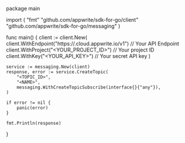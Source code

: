 package main

import (
    "fmt"
    "github.com/appwrite/sdk-for-go/client"
    "github.com/appwrite/sdk-for-go/messaging"
)

func main() {
    client := client.New(
        client.WithEndpoint("https://<REGION>.cloud.appwrite.io/v1") // Your API Endpoint
        client.WithProject("<YOUR_PROJECT_ID>") // Your project ID
        client.WithKey("<YOUR_API_KEY>") // Your secret API key
    )

    service := messaging.New(client)
    response, error := service.CreateTopic(
        "<TOPIC_ID>",
        "<NAME>",
        messaging.WithCreateTopicSubscribe(interface{}{"any"}),
    )

    if error != nil {
        panic(error)
    }

    fmt.Println(response)
}
